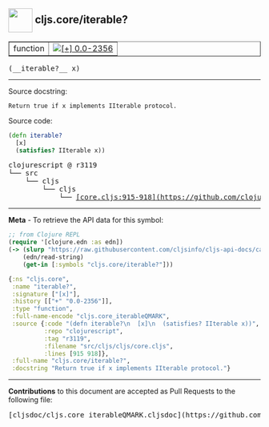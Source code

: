## <img width="48px" valign="middle" src="http://i.imgur.com/Hi20huC.png"> cljs.core/iterable?

 <table border="1">
<tr>

<td>function</td>
<td><a href="https://github.com/cljsinfo/cljs-api-docs/tree/0.0-2356"><img valign="middle" alt="[+] 0.0-2356" src="https://img.shields.io/badge/+-0.0--2356-lightgrey.svg"></a> </td>
</tr>
</table>

 <samp>
(__iterable?__ x)<br>
</samp>

---




Source docstring:

```
Return true if x implements IIterable protocol.
```

Source code:

```clj
(defn iterable?
  [x]
  (satisfies? IIterable x))
```

 <pre>
clojurescript @ r3119
└── src
    └── cljs
        └── cljs
            └── <ins>[core.cljs:915-918](https://github.com/clojure/clojurescript/blob/r3119/src/cljs/cljs/core.cljs#L915-L918)</ins>
</pre>


---

__Meta__ - To retrieve the API data for this symbol:

```clj
;; from Clojure REPL
(require '[clojure.edn :as edn])
(-> (slurp "https://raw.githubusercontent.com/cljsinfo/cljs-api-docs/catalog/cljs-api.edn")
    (edn/read-string)
    (get-in [:symbols "cljs.core/iterable?"]))
```

```clj
{:ns "cljs.core",
 :name "iterable?",
 :signature ["[x]"],
 :history [["+" "0.0-2356"]],
 :type "function",
 :full-name-encode "cljs.core_iterableQMARK",
 :source {:code "(defn iterable?\n  [x]\n  (satisfies? IIterable x))",
          :repo "clojurescript",
          :tag "r3119",
          :filename "src/cljs/cljs/core.cljs",
          :lines [915 918]},
 :full-name "cljs.core/iterable?",
 :docstring "Return true if x implements IIterable protocol."}

```

---

__Contributions__ to this document are accepted as Pull Requests to the following file:

 <pre>
[cljsdoc/cljs.core_iterableQMARK.cljsdoc](https://github.com/cljsinfo/cljs-api-docs/blob/master/cljsdoc/cljs.core_iterableQMARK.cljsdoc)
</pre>

